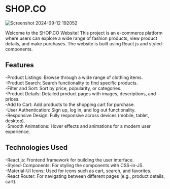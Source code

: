 # SHOP.CO
![Screenshot 2024-09-12 192052](https://github.com/user-attachments/assets/f206a93c-66ea-4cce-8753-a5c08e882f6f)

Welcome to the SHOP.CO Website! This project is an e-commerce platform where users can explore a wide range of fashion products, view product details, and make purchases. The website is built using React.js and styled-components.

## Features
-Product Listings: Browse through a wide range of clothing items.<br />
-Product Search: Search functionality to find specific products.<br />
-Filter and Sort: Sort by price, popularity, or categories.<br />
-Product Details: Detailed product pages with images, descriptions, and prices.<br />
-Add to Cart: Add products to the shopping cart for purchase.<br />
-User Authentication: Sign up, log in, and log out functionality.<br />
-Responsive Design: Fully responsive across devices (mobile, tablet, desktop).<br />
-Smooth Animations: Hover effects and animations for a modern user experience.

## Technologies Used
-React.js: Frontend framework for building the user interface.<br />
-Styled-Components: For styling the components with CSS-in-JS.<br />
-Material-UI Icons: Used for icons such as cart, search, and favorites.<br />
-React Router: For navigating between different pages (e.g., product details, cart).<br />
